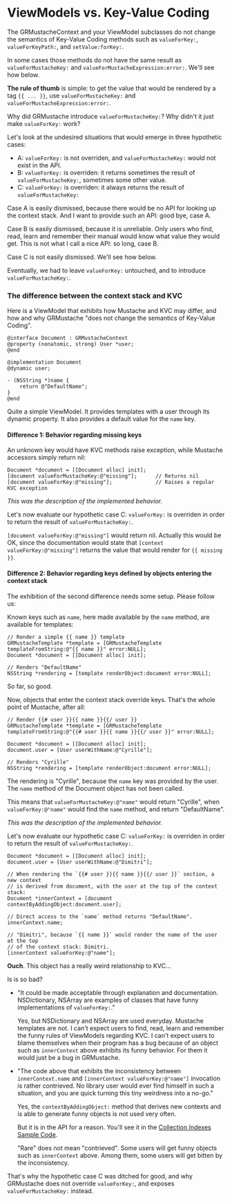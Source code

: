 ViewModels vs. Key-Value Coding
===============================

The GRMustacheContext and your ViewModel subclasses do not change the semantics of Key-Value Coding methods such as `valueForKey:`, `valueForKeyPath:`, and `setValue:forKey:`.

In some cases those methods do not have the same result as `valueForMustacheKey:` and `valueForMustacheExpression:error:`. We'll see how below.

**The rule of thumb** is simple: to get the value that would be rendered by a tag `{{ ... }}`, use `valueForMustacheKey:` and `valueForMustacheExpression:error:`.

Why did GRMustache introduce `valueForMustacheKey:`? Why didn't it just make `valueForKey:` work?

Let's look at the undesired situations that would emerge in three hypothetic cases:

- A: `valueForKey:` is not overriden, and `valueForMustacheKey:` would not exist in the API.
- B: `valueForKey:` is overriden: it returns sometimes the result of `valueForMustacheKey:`, sometimes some other value.
- C: `valueForKey:` is overriden: it always returns the result of `valueForMustacheKey:`

Case A is easily dismissed, because there would be no API for looking up the context stack. And I want to provide such an API: good bye, case A.

Case B is easily dismissed, because it is unreliable. Only users who find, read, learn and remember their manual would know what value they would get. This is not what I call a nice API: so long, case B.

Case C is not easily dismissed. We'll see how below.

Eventually, we had to leave `valueForKey:` untouched, and to introduce `valueForMustacheKey:`.


### The difference between the context stack and KVC

Here is a ViewModel that exhibits how Mustache and KVC may differ, and how and why GRMustache "does not change the semantics of Key-Value Coding".

```objc
@interface Document : GRMustacheContext
@property (nonatomic, strong) User *user;
@end

@implementation Document
@dynamic user;

- (NSString *)name {
    return @"DefaultName";
}
@end
```

Quite a simple ViewModel. It provides templates with a user through its dynamic property. It also provides a default value for the `name` key.


#### Difference 1: Behavior regarding missing keys

An unknown key would have KVC methods raise exception, while Mustache accessors simply return nil:

```objc
Document *document = [[Document alloc] init];
[document valueForMustacheKey:@"missing"];      // Returns nil
[document valueForKey:@"missing"];              // Raises a regular KVC exception
```

*This was the description of the implemented behavior.*

Let's now evaluate our hypothetic case C: `valueForKey:` is overriden in order to return the result of `valueForMustacheKey:`.

`[document valueForKey:@"missing"]` would return nil. Actually this would be OK, since the documentation would state that `[context valueForKey:@"missing"]` returns the value that would render for `{{ missing }}`.


#### Difference 2: Behavior regarding keys defined by objects entering the context stack

The exhibition of the second difference needs some setup. Please follow us:

Known keys such as `name`, here made available by the `name` method, are available for templates:

```objc
// Render a simple {{ name }} template
GRMustacheTemplate *template = [GRMustacheTemplate templateFromString:@"{{ name }}" error:NULL];
Document *document = [[Document alloc] init];

// Renders "DefaultName"
NSString *rendering = [template renderObject:document error:NULL];
```

So far, so good.

Now, objects that enter the context stack override keys. That's the whole point of Mustache, after all:

```objc
// Render {{# user }}{{ name }}{{/ user }}
GRMustacheTemplate *template = [GRMustacheTemplate templateFromString:@"{{# user }}{{ name }}{{/ user }}" error:NULL];

Document *document = [[Document alloc] init];
document.user = [User userWithName:@"Cyrille"];

// Renders "Cyrille"
NSString *rendering = [template renderObject:document error:NULL];
```

The rendering is "Cyrille", because the `name` key was provided by the user. The `name` method of the Document object has not been called.

This means that `valueForMustacheKey:@"name"` would return "Cyrille", when `valueForKey:@"name"` would find the `name` method, and return "DefaultName".

*This was the description of the implemented behavior.*

Let's now evaluate our hypothetic case C: `valueForKey:` is overriden in order to return the result of `valueForMustacheKey:`.

```objc
Document *document = [[Document alloc] init];
document.user = [User userWithName:@"Dimitri"];

// When rendering the `{{# user }}{{ name }}{{/ user }}` section, a new context
// is derived from document, with the user at the top of the context stack:
Document *innerContext = [document contextByAddingObject:document.user];

// Direct access to the `name` method returns "DefaultName".
innerContext.name;

// "Dimitri", because `{{ name }}` would render the name of the user at the top
// of the context stack: Dimitri.
[innerContext valueForKey:@"name"];
```

**Ouch**. This object has a really weird relationship to KVC...

Is is so bad?

- "It could be made acceptable through explanation and documentation. NSDictionary, NSArray are examples of classes that have funny implementations of `valueForKey:`."

    Yes, but NSDictionary and NSArray are used everyday. Mustache templates are not. I can't expect users to find, read, learn and remember the funny rules of ViewModels regarding KVC. I can't expect users to blame themselves when their program has a bug because of an object such as `innerContext` above exhibits its funny behavior. For them it would just be a bug in GRMustache.

- "The code above that exhibits the inconsistency between `innerContext.name` and `[innerContext valueForKey:@"name"]` invocation is rather contrieved. No library user would ever find himself in such a situation, and you are quick turning this tiny weirdness into a no-go."

    Yes, the `contextByAddingObject:` method that derives new contexts and is able to generate funny objects is not used very often.
    
    But it is in the API for a reason. You'll see it in the [Collection Indexes Sample Code](sample_code/indexes.md).
    
    "Rare" does not mean "contrieved". Some users will get funny objects such as `innerContext` above. Among them, some users will get bitten by the inconsistency.

That's why the hypothetic case C was ditched for good, and why GRMustache does not override `valueForKey:`, and exposes `valueForMustacheKey:` instead.
